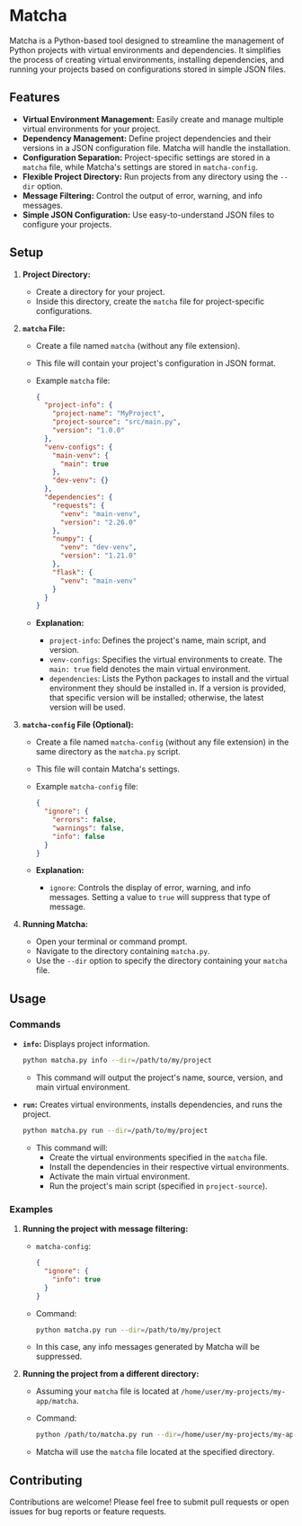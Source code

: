 # Matcha

Matcha is a Python-based tool designed to streamline the management of Python projects with virtual environments and dependencies. It simplifies the process of creating virtual environments, installing dependencies, and running your projects based on configurations stored in simple JSON files.

## Features

* **Virtual Environment Management:** Easily create and manage multiple virtual environments for your project.
* **Dependency Management:** Define project dependencies and their versions in a JSON configuration file. Matcha will handle the installation.
* **Configuration Separation:** Project-specific settings are stored in a `matcha` file, while Matcha's settings are stored in `matcha-config`.
* **Flexible Project Directory:** Run projects from any directory using the `--dir` option.
* **Message Filtering:** Control the output of error, warning, and info messages.
* **Simple JSON Configuration:** Use easy-to-understand JSON files to configure your projects.

## Setup

1.  **Project Directory:**
    * Create a directory for your project.
    * Inside this directory, create the `matcha` file for project-specific configurations.

2.  **`matcha` File:**
    * Create a file named `matcha` (without any file extension).
    * This file will contain your project's configuration in JSON format.
    * Example `matcha` file:

        ```json
        {
          "project-info": {
            "project-name": "MyProject",
            "project-source": "src/main.py",
            "version": "1.0.0"
          },
          "venv-configs": {
            "main-venv": {
              "main": true
            },
            "dev-venv": {}
          },
          "dependencies": {
            "requests": {
              "venv": "main-venv",
              "version": "2.26.0"
            },
            "numpy": {
              "venv": "dev-venv",
              "version": "1.21.0"
            },
            "flask": {
              "venv": "main-venv"
            }
          }
        }
        ```

    * **Explanation:**
        * `project-info`: Defines the project's name, main script, and version.
        * `venv-configs`: Specifies the virtual environments to create. The `main: true` field denotes the main virtual environment.
        * `dependencies`: Lists the Python packages to install and the virtual environment they should be installed in. If a version is provided, that specific version will be installed; otherwise, the latest version will be used.

3.  **`matcha-config` File (Optional):**
    * Create a file named `matcha-config` (without any file extension) in the same directory as the `matcha.py` script.
    * This file will contain Matcha's settings.
    * Example `matcha-config` file:

        ```json
        {
          "ignore": {
            "errors": false,
            "warnings": false,
            "info": false
          }
        }
        ```

    * **Explanation:**
        * `ignore`: Controls the display of error, warning, and info messages. Setting a value to `true` will suppress that type of message.

4.  **Running Matcha:**
    * Open your terminal or command prompt.
    * Navigate to the directory containing `matcha.py`.
    * Use the `--dir` option to specify the directory containing your `matcha` file.

## Usage

### Commands

* **`info`:** Displays project information.

    ```bash
    python matcha.py info --dir=/path/to/my/project
    ```

    * This command will output the project's name, source, version, and main virtual environment.

* **`run`:** Creates virtual environments, installs dependencies, and runs the project.

    ```bash
    python matcha.py run --dir=/path/to/my/project
    ```

    * This command will:
        * Create the virtual environments specified in the `matcha` file.
        * Install the dependencies in their respective virtual environments.
        * Activate the main virtual environment.
        * Run the project's main script (specified in `project-source`).

### Examples

1.  **Running the project with message filtering:**

    * `matcha-config`:

        ```json
        {
          "ignore": {
            "info": true
          }
        }
        ```

    * Command:

        ```bash
        python matcha.py run --dir=/path/to/my/project
        ```

    * In this case, any info messages generated by Matcha will be suppressed.

2.  **Running the project from a different directory:**

    * Assuming your `matcha` file is located at `/home/user/my-projects/my-app/matcha`.
    * Command:

        ```bash
        python /path/to/matcha.py run --dir=/home/user/my-projects/my-app
        ```

    * Matcha will use the `matcha` file located at the specified directory.

## Contributing

Contributions are welcome! Please feel free to submit pull requests or open issues for bug reports or feature requests.

